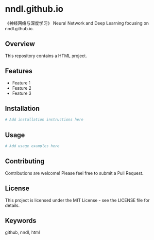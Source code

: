 # nndl.github.io

《神经网络与深度学习》  Neural Network and Deep Learning focusing on nndl.github.io.

## Overview

This repository contains a HTML project.

## Features

- Feature 1
- Feature 2
- Feature 3

## Installation

```bash
# Add installation instructions here
```

## Usage

```bash
# Add usage examples here
```

## Contributing

Contributions are welcome! Please feel free to submit a Pull Request.

## License

This project is licensed under the MIT License - see the LICENSE file for details.

## Keywords

github, nndl, html
